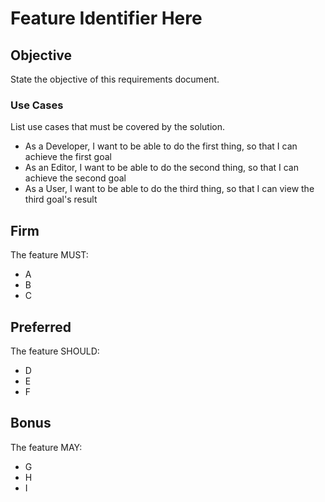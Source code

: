 # Feature Identifier Here

## Objective

State the objective of this requirements document.

### Use Cases
List use cases that must be covered by the solution.
- As a Developer, I want to be able to do the first thing, so that I can achieve
the first goal
- As an Editor, I want to be able to do the second thing, so that I can achieve
the second goal
- As a User, I want to be able to do the third thing, so that I can view the
third goal's result

## Firm
The feature MUST:
- A
- B
- C

## Preferred
The feature SHOULD:
- D
- E
- F

## Bonus
The feature MAY:
- G
- H
- I
